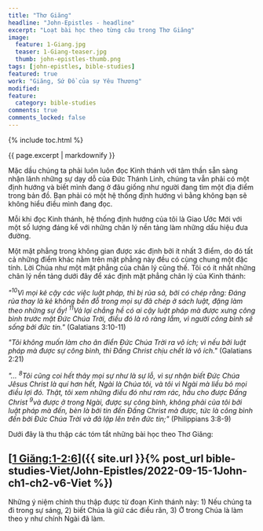 ```yaml
---
title: "Thơ Giăng"
headline: "John-Epistles - headline"
excerpt: "Loạt bài học theo từng câu trong Thơ Giăng"
image: 
  feature: 1-Giang.jpg
  teaser: 1-Giang-teaser.jpg
  thumb: john-epistles-thumb.png
tags: [john-epistles, bible-studies]
featured: true
work: "Giăng, Sứ Đồ của sự Yêu Thương"
modified:
feature:
  category: bible-studies
comments: true
comments_locked: false
---
```


{% include toc.html %}

{{ page.excerpt | markdownify }}

Mặc dầu chúng ta phải luôn luôn đọc Kinh thánh với tâm thần sẵn sàng nhận lãnh những sự dạy dỗ của Đức Thánh Linh, chúng ta vẫn phải có một định hướng và biết mình đang ở đâu giống như người đang tìm một địa điểm trong bản đồ. Bạn phải có một hệ thống định hướng vì bằng không bạn sẽ không hiểu điều mình đang đọc.

Mỗi khi đọc Kinh thánh, hệ thống định hướng của tôi là Giao Ước Mới với một số lượng đáng kể với những chân lý nền tảng làm những dấu hiệu đưa đường.

Một mặt phẳng trong không gian được xác định bởi ít nhất 3 điểm, do đó tất cả những điểm khác nằm trên mặt phẳng này đều có cùng chung một đặc tính. Lời Chúa như một mặt phẳng của chân lý cũng thế. Tôi có ít nhất những chân lý nền tảng dưới đây để xác định mặt phẳng chân lý của Kinh thánh:

*"<sup>10</sup>Vì mọi kẻ cậy các việc luật pháp, thì bị rủa sả, bởi có chép rằng: Ðáng rủa thay là kẻ không bền đỗ trong mọi sự đã chép ở sách luật, đặng làm theo những sự ấy! <sup>11</sup>Vả lại chẳng hề có ai cậy luật pháp mà được xưng công bình trước mặt Ðức Chúa Trời, điều đó là rõ ràng lắm, vì người công bình sẽ sống bởi đức tin."* (Galatians 3:10-11)

*"Tôi không muốn làm cho ân điển Ðức Chúa Trời ra vô ích; vì nếu bởi luật pháp mà được sự công bình, thì Ðấng Christ chịu chết là vô ích."* (Galatians 2:21)

*"... <sup>8</sup>Tôi cũng coi hết thảy mọi sự như là sự lỗ, vì sự nhận biết Ðức Chúa Jêsus Christ là quí hơn hết, Ngài là Chúa tôi, và tôi vì Ngài mà liều bỏ mọi điều lợi đó. Thật, tôi xem những điều đó như rơm rác, hầu cho được Ðấng Christ <sup>9</sup>và được ở trong Ngài, được sự công bình, không phải của tôi bởi luật pháp mà đến, bèn là bởi tin đến Ðấng Christ mà được, tức là công bình đến bởi Ðức Chúa Trời và đã lập lên trên đức tin;"* (Philippians 3:8-9)

Dưới đây là thu thập các tóm tắt những bài học theo Thơ Giăng:

##  [<u>1 Giăng:1-2:6</u>]({{ site.url }}{% post_url bible-studies-Viet/John-Epistles/2022-09-15-1John-ch1-ch2-v6-Viet %})

Những ý niệm chính thu thập được từ đoạn Kinh thánh này: 1) Nếu chúng ta đi trong sự sáng, 2) biết Chúa là giữ các điều răn, 3) Ở trong Chúa là làm theo y như chính Ngài đã làm.


